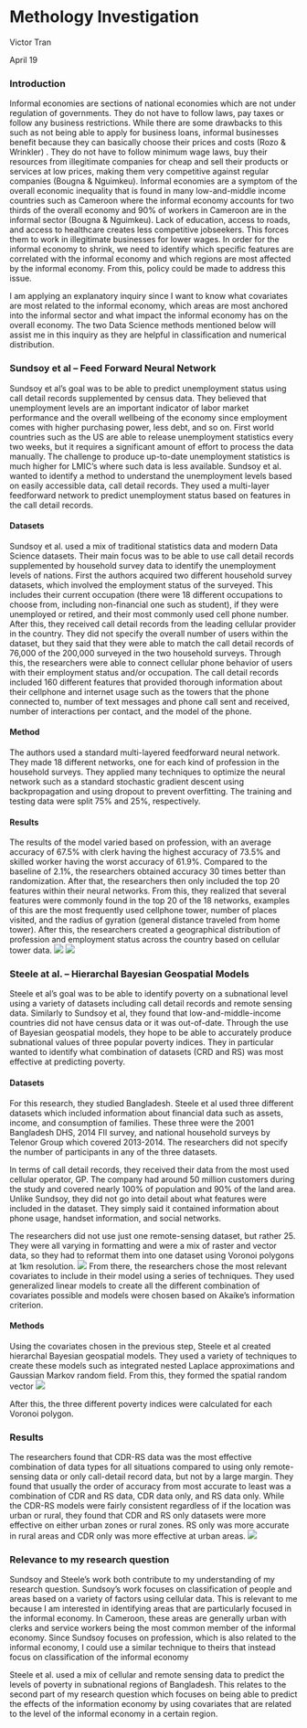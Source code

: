 # Methology Investigation

Victor Tran

April 19


### Introduction
Informal economies are sections of national economies which are not under regulation of governments. They do not have to follow laws, pay taxes or follow any business restrictions. While there are some drawbacks to this such as not being able to apply for business loans, informal businesses benefit because they can basically choose their prices and costs (Rozo & Wrinkler) . They do not have to follow minimum wage laws, buy their resources from illegitimate companies for cheap and sell their products or services at low prices, making them very competitive against regular companies (Bougna & Nguimkeu). Informal economies are a symptom of the overall economic inequality that is found in many low-and-middle income countries such as Cameroon where the informal economy accounts for two thirds of the overall economy and 90% of workers in Cameroon are in the informal sector (Bougna & Nguimkeu). Lack of education, access to roads, and access to healthcare creates less competitive jobseekers. This forces them to work in illegitimate businesses for lower wages. In order for the informal economy to shrink, we need to identify which specific features are correlated with the informal economy and which regions are most affected by the informal economy. From this, policy could be made to address this issue. 

I am applying an explanatory inquiry since I want to know what covariates are most related to the informal economy, which areas are most anchored into the informal sector and what impact the informal economy has on the overall economy. The two Data Science methods mentioned below will assist me in this inquiry as they are helpful in classification and numerical distribution. 

### Sundsoy et al – Feed Forward Neural Network

Sundsoy et al’s goal was to be able to predict unemployment status using call detail records supplemented by census data. They believed that unemployment levels are an important indicator of labor market performance and the overall wellbeing of the economy since employment comes with higher purchasing power, less debt, and so on. First world countries such as the US are able to release unemployment statistics every two weeks, but it requires a significant amount of effort to process the data manually. The challenge to produce up-to-date unemployment statistics is much higher for LMIC’s where such data is less available. Sundsoy et al. wanted to identify a method to understand the unemployment levels based on easily accessible data, call detail records. They used a multi-layer feedforward network to predict unemployment status based on features in the call detail records. 

#### Datasets
Sundsoy et al. used a mix of traditional statistics data and modern Data Science datasets. Their main focus was to be able to use call detail records supplemented by household survey data to identify the unemployment levels of nations. First the authors acquired two different household survey datasets, which involved the employment status of the surveyed. This includes their current occupation (there were 18 different occupations to choose from, including non-financial one such as student), if they were unemployed or retired, and their most commonly used cell phone number. After this, they received call detail records from the leading cellular provider in the country. They did not specify the overall number of users within the dataset, but they said that they were able to match the call detail records of 76,000 of the 200,000 surveyed in the two household surveys. Through this, the researchers were able to connect cellular phone behavior of users with their employment status and/or occupation. The call detail records included 160 different features that provided thorough information about their cellphone and internet usage such as the towers that the phone connected to, number of text messages and phone call sent and received, number of interactions per contact, and the model of the phone. 

#### Method
The authors used a standard multi-layered feedforward neural network. They made 18 different networks, one for each kind of profession in the household surveys. They applied many techniques to optimize the neural network such as a standard stochastic gradient descent using backpropagation and using dropout to prevent overfitting. The training and testing data were split 75% and 25%, respectively.

#### Results
The results of the model varied based on profession, with an average accuracy of 67.5% with clerk having the highest accuracy of 73.5% and skilled worker having the worst accuracy of 61.9%. Compared to the baseline of 2.1%, the researchers obtained accuracy 30 times better than randomization. After that, the researchers then only included the top 20 features within their neural networks. From this, they realized that several features were commonly found in the top 20 of the 18 networks, examples of this are the most frequently used cellphone tower, number of places visited, and the radius of gyration (general distance traveled from home tower). After this, the researchers created a geographical distribution of profession and employment status across the country based on cellular tower data. 
![](sundsoy1.png)
![](sundsoy2.png)
### Steele at al. – Hierarchal Bayesian Geospatial Models

Steele et al’s goal was to be able to identify poverty on a subnational level using a variety of datasets including call detail records and remote sensing data. Similarly to Sundsoy et al, they found that low-and-middle-income countries did not have census data or it was out-of-date. Through the use of Bayesian geospatial models, they hope to be able to accurately produce subnational values of three popular poverty indices. They in particular wanted to identify what combination of datasets (CRD and RS) was most effective at predicting poverty. 
	
#### Datasets 

For this research, they studied Bangladesh. Steele et al used three different datasets which included information about financial data such as assets, income, and consumption of families. These three were the 2001 Bangladesh DHS, 2014 FII survey, and national household surveys by Telenor Group which covered 2013-2014. The researchers did not specify the number of participants in any of the three datasets. 

In terms of call detail records, they received their data from the most used cellular operator, GP. The company had around 50 million customers during the study and covered nearly 100% of population and 90% of the land area. Unlike Sundsoy, they did not go into detail about what features were included in the dataset. They simply said it contained information about phone usage, handset information, and social networks. 

The researchers did not use just one remote-sensing dataset, but rather 25. They were all varying in formatting and were a mix of raster and vector data, so they had to reformat them into one dataset using Voronoi polygons at 1km resolution.
 ![](steele1.png)
From there, the researchers chose the most relevant covariates to include in their model using a series of techniques. They used generalized linear models to create all the different combination of covariates possible and models were chosen based on Akaike’s information criterion. 

#### Methods

Using the covariates chosen in the previous step, Steele et al created hierarchal Bayesian geospatial models. They used a variety of techniques to create these models such as integrated nested Laplace approximations and Gaussian Markov random field. From this, they formed the spatial random vector 
 ![](steele2.png)
 
After this, the three different poverty indices were calculated for each Voronoi polygon. 
### Results

The researchers found that CDR-RS data was the most effective combination of data types for all situations compared to using only remote-sensing data or only call-detail record data, but not by a large margin. They found that usually the order of accuracy from most accurate to least was a combination of CDR and RS data, CDR data only, and RS data only. While the CDR-RS models were fairly consistent regardless of if the location was urban or rural, they found that CDR and RS only datasets were more effective on either urban zones or rural zones. RS only was more accurate in rural areas and CDR only was more effective at urban areas. 
 ![](steele3.png)
### Relevance to my research question

Sundsoy and Steele’s work both contribute to my understanding of my research question. Sundsoy’s work focuses on classification of people and areas based on a variety of factors using cellular data. This is relevant to me because I am interested in identifying areas that are particularly focused in the informal economy. In Cameroon, these areas are generally urban with clerks and service workers being the most common member of the informal economy. Since Sundsoy focuses on profession, which is also related to the informal economy, I could use a similar technique to theirs that instead focus on classification of the informal economy

Steele et al. used a mix of cellular and remote sensing data to predict the levels of poverty in subnational regions of Bangladesh. This relates to the second part of my research question which focuses on being able to predict the effects of the information economy by using covariates that are related to the level of the informal economy in a certain region.  
